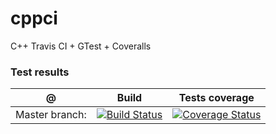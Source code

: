 # cppci
C++ Travis CI + GTest + Coveralls

### Test results
@               | Build         | Tests coverage
----------------|-------------- | --------------
Master branch:  | [![Build Status](https://travis-ci.org/Caian/cppci.svg?branch=master)](https://travis-ci.org/Caian/cppci) | [![Coverage Status](https://coveralls.io/repos/github/Caian/cppci/badge.svg?branch=master)](https://coveralls.io/github/Caian/cppci?branch=master)

